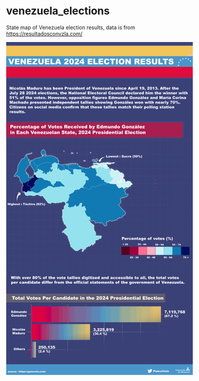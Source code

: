 # venezuela_elections
State map of Venezuela election results, data is from https://resultadosconvzla.com/

![Venezuela Elections Infographic](https://github.com/PietroViolo/venezuela_elections/blob/main/Outputs/Infographic.jpg)
